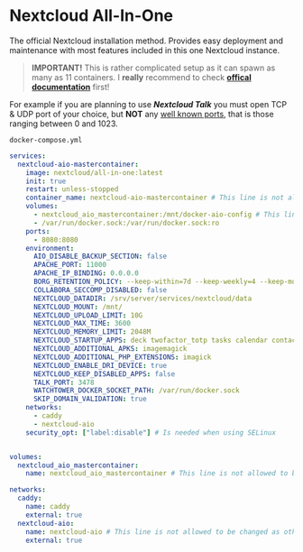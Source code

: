 # Nextcloud All-In-One
The official Nextcloud installation method. Provides easy deployment and maintenance with most features included in this one Nextcloud instance.

> **IMPORTANT!** This is rather complicated setup as it can spawn as many as 11 containers. I **really** recommend to check **[offical documentation](https://github.com/nextcloud/all-in-one)** first!

For example if you are planning to use ***Nextcloud Talk*** you must open TCP & UDP port of your choice, but **NOT** any [well known ports](https://en.wikipedia.org/wiki/List_of_TCP_and_UDP_port_numbers), that is those ranging between 0 and 1023.

``docker-compose.yml``
```yaml
services:
  nextcloud-aio-mastercontainer:
    image: nextcloud/all-in-one:latest
    init: true
    restart: unless-stopped
    container_name: nextcloud-aio-mastercontainer # This line is not allowed to be changed as otherwise AIO will not work correctly
    volumes:
      - nextcloud_aio_mastercontainer:/mnt/docker-aio-config # This line is not allowed to be changed as otherwise the built-in backup solution will not work
      - /var/run/docker.sock:/var/run/docker.sock:ro
    ports:
      - 8080:8080
    environment:
      AIO_DISABLE_BACKUP_SECTION: false
      APACHE_PORT: 11000
      APACHE_IP_BINDING: 0.0.0.0
      BORG_RETENTION_POLICY: --keep-within=7d --keep-weekly=4 --keep-monthly=6
      COLLABORA_SECCOMP_DISABLED: false
      NEXTCLOUD_DATADIR: /srv/server/services/nextcloud/data
      NEXTCLOUD_MOUNT: /mnt/
      NEXTCLOUD_UPLOAD_LIMIT: 10G
      NEXTCLOUD_MAX_TIME: 3600
      NEXTCLOUD_MEMORY_LIMIT: 2048M
      NEXTCLOUD_STARTUP_APPS: deck twofactor_totp tasks calendar contacts notes
      NEXTCLOUD_ADDITIONAL_APKS: imagemagick
      NEXTCLOUD_ADDITIONAL_PHP_EXTENSIONS: imagick
      NEXTCLOUD_ENABLE_DRI_DEVICE: true
      NEXTCLOUD_KEEP_DISABLED_APPS: false
      TALK_PORT: 3478
      WATCHTOWER_DOCKER_SOCKET_PATH: /var/run/docker.sock
      SKIP_DOMAIN_VALIDATION: true
    networks:
      - caddy
      - nextcloud-aio
    security_opt: ["label:disable"] # Is needed when using SELinux


volumes:
  nextcloud_aio_mastercontainer:
    name: nextcloud_aio_mastercontainer # This line is not allowed to be changed as otherwise the built-in backup solution will not work

networks:
  caddy:
    name: caddy
    external: true
  nextcloud-aio:
    name: nextcloud-aio # This line is not allowed to be changed as otherwise the created network will not be used by the other containers of AIO
    external: true
```